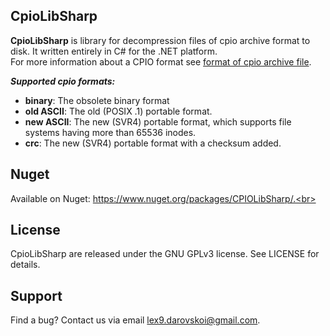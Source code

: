 ## CpioLibSharp

**CpioLibSharp** is library for decompression files of cpio archive format to disk. It written entirely in C# for the .NET platform.<br>
For more information about a CPIO format see [format of cpio archive file](https://people.freebsd.org/~kientzle/libarchive/man/cpio.5.txt).

***Supported cpio formats:***

 - **binary**: The obsolete binary format
 - **old ASCII**: The old (POSIX .1) portable format.
 - **new ASCII**: The new (SVR4) portable format, which supports file systems having more than 65536 inodes.
 - **crc**: The new (SVR4) portable format with a checksum added.

## Nuget

Available on Nuget: https://www.nuget.org/packages/CPIOLibSharp/.<br>

## License

CpioLibSharp are released under the GNU GPLv3 license. See LICENSE for details.

## Support

Find a bug? Contact us via email lex9.darovskoi@gmail.com.
